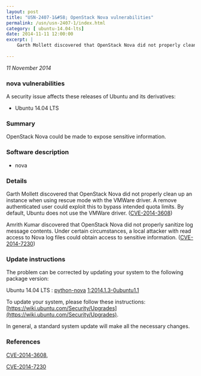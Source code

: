 ```yaml
---
layout: post
title: "USN-2407-1&#58; OpenStack Nova vulnerabilities"
permalink: /usn/usn-2407-1/index.html
category: [ ubuntu-14.04-lts]
date: 2014-11-11 12:00:00
excerpt: |
    Garth Mollett discovered that OpenStack Nova did not properly clean up an instance when using rescue mode with the VMWare driver. A remove authenticated user could exploit this to bypass intended quota limits. By default, Ubuntu does not use the VMWare driver. ([CVE-2014-3608](http://people.ubuntu.com/~ubuntu-security/cve/CVE-2014-3608))
    
--- 
```

 
 

*11 November 2014*

### nova vulnerabilities

A security issue affects these releases of Ubuntu and its derivatives:

* Ubuntu 14.04 LTS

### Summary

OpenStack Nova could be made to expose sensitive information. 

### Software description

* nova 

### Details

Garth Mollett discovered that OpenStack Nova did not properly clean up an instance when using rescue mode with the VMWare driver. A remove authenticated user could exploit this to bypass intended quota limits. By default, Ubuntu does not use the VMWare driver. ([CVE-2014-3608](http://people.ubuntu.com/~ubuntu-security/cve/CVE-2014-3608))

Amrith Kumar discovered that OpenStack Nova did not properly sanitize log message contents. Under certain circumstances, a local attacker with read access to Nova log files could obtain access to sensitive information. ([CVE-2014-7230](http://people.ubuntu.com/~ubuntu-security/cve/CVE-2014-7230)) 

### Update instructions

The problem can be corrected by updating your system to the following package version:

Ubuntu 14.04 LTS
 : [python-nova](https://launchpad.net/ubuntu/+source/nova) <span> [1:2014.1.3-0ubuntu1.1](https://launchpad.net/ubuntu/+source/nova/1:2014.1.3-0ubuntu1.1) </span> 

To update your system, please follow these instructions: [https://wiki.ubuntu.com/Security/Upgrades](https://wiki.ubuntu.com/Security/Upgrades).

In general, a standard system update will make all the necessary changes. 

### References

 
 [CVE-2014-3608](http://people.ubuntu.com/~ubuntu-security/cve/CVE-2014-3608), 

 [CVE-2014-7230](http://people.ubuntu.com/~ubuntu-security/cve/CVE-2014-7230)
 

